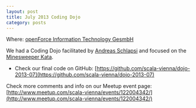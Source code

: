 ```yaml
---
layout: post
title: July 2013 Coding Dojo
category: posts
---
```


Where: [openForce Information Technology GesmbH](http://openforce.at/)

We had a Coding Dojo facilitated by [Andreas Schlapsi](http://www.andreas-schlapsi.com/) and focused on the [Minesweeper Kata](http://www.codingdojo.org/cgi-bin/wiki.pl?KataMinesweeper).

  * Check our final code on GitHub: [https://github.com/scala-vienna/dojo-2013-07](https://github.com/scala-vienna/dojo-2013-07)
  
Check more comments and info on our Meetup event page:<br/>
[http://www.meetup.com/scala-vienna/events/122004342/](http://www.meetup.com/scala-vienna/events/122004342/)
 
